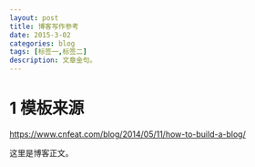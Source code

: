 ```yaml
---
layout: post
title: 博客写作参考
date: 2015-3-02
categories: blog
tags: [标签一,标签二]
description: 文章金句。
---
```


# 1 模板来源
https://www.cnfeat.com/blog/2014/05/11/how-to-build-a-blog/

这里是博客正文。












